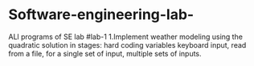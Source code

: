 # Software-engineering-lab-
ALl programs of SE lab 
#lab-1
1.Implement weather modeling using the quadratic solution in stages: hard
coding variables keyboard input, read from a file, for a single set of input,
multiple sets of inputs.
